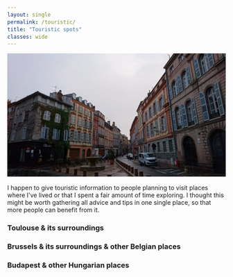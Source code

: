 ```yaml
---
layout: single
permalink: /touristic/
title: "Touristic spots"
classes: wide
---
```


<img src="/assets/images/Toulouse_rainy.jpg" alt="Touristic point"> 

I happen to give touristic information to people planning to visit places where I've lived or that I spent a fair amount of time exploring. 
I thought this might be worth gathering all advice and tips in one single place, so that more people can benefit from it. 

### Toulouse & its surroundings

### Brussels & its surroundings & other Belgian places

### Budapest & other Hungarian places
